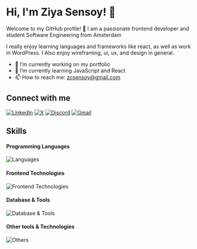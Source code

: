 # Hi, I'm Ziya Sensoy! 👋

Welcome to my GitHub profile! 🌟
I am a passionate frontend developer and student Software Engineering from Amsterdam

I really enjoy learning languages and frameworks like react, as well as work in WordPress.
I Also enjoy wireframing, ui, ux, and design in general.

- 🔭 I’m currently working on my portfolio 
- 🌱 I’m currently learning JavaScript and React 
- 📫 How to reach me: zcsensoy@gmail.com

## Connect with me
[![LinkedIn](https://skillicons.dev/icons?i=linkedin)](https://www.linkedin.com/in/ziyasensoy)
[![X](https://skillicons.dev/icons?i=twitter)](https://x.com/ziyasensoy)
[![Discord](https://skillicons.dev/icons?i=discord)](https://discordapp.com/users/505388422999965717)
[![Gmail](https://skillicons.dev/icons?i=gmail)](mailto:zcsensoy@gmail.com)



## Skills

#### Programming Languages
![Languages](https://skillicons.dev/icons?i=js,php,java,cs)

#### Frontend Technologies
![Frontend Technologies](https://skillicons.dev/icons?i=react,jquery,html,css,bootstrap,sass,wordpress)

#### Database & Tools
![Database & Tools](https://skillicons.dev/icons?i=mysql,mongodb)

#### Other tools & Technologies
![Others](https://skillicons.dev/icons?i=git,github,azure,vscode,idea,figma,gitlab)


